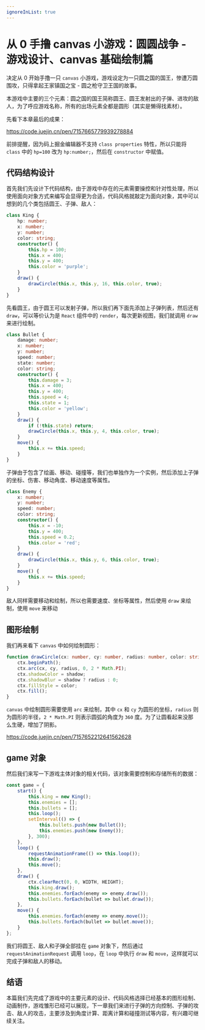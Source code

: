 ```yaml
---
ignoreInList: true
---
```


# 从 0 手撸 canvas 小游戏：圆圆战争 - 游戏设计、canvas 基础绘制篇

决定从 0 开始手撸一只 `canvas` 小游戏，游戏设定为一只圆之国的国王，惨遭万圆围攻，只得拿起王家镇国之宝 - 圆之枪守卫王国的故事。

本游戏中主要的三个元素：圆之国的国王简称圆王、圆王发射出的子弹、进攻的敌人，为了呼应游戏名称，所有的出场元素全都是圆形（其实是懒得找素材）。

先看下本章最后的成果：

https://code.juejin.cn/pen/7157665779939278884

前排提醒，因为码上掘金编辑器不支持 `class properties` 特性，所以只能将 `class` 中的 `hp=100` 改为 `hp:number;`，然后在 `constructor` 中赋值。

## 代码结构设计

首先我们先设计下代码结构，由于游戏中存在的元素需要操控和针对性处理，所以使用面向对象方式来编写会显得更为合适，代码风格就敲定为面向对象，其中可以想到的几个类包括圆王、子弹、敌人：

```ts
class King {
    hp: number;
    x: number;
    y: number;
    color: string;
    constructor() {
        this.hp = 100;
        this.x = 400;
        this.y = 400;
        this.color = 'purple';
    }
    draw() {
        drawCircle(this.x, this.y, 16, this.color, true);
    }
}
```

先看圆王，由于圆王可以发射子弹，所以我们再下面先添加上子弹列表，然后还有 `draw`，可以等价认为是 `React` 组件中的 `render`，每次更新视图，我们就调用 `draw` 来进行绘制。

```ts
class Bullet {
    damage: number;
    x: number;
    y: number;
    speed: number;
    state: number;
    color: string;
    constructor() {
        this.damage = 3;
        this.x = 400;
        this.y = 400;
        this.speed = 4;
        this.state = 1;
        this.color = 'yellow';
    }
    draw() {
        if (!this.state) return;
        drawCircle(this.x, this.y, 4, this.color, true);
    }
    move() {
        this.x += this.speed;
    }
}
```

子弹由于包含了绘画、移动、碰撞等，我们也单独作为一个实例，然后添加上子弹的坐标、伤害、移动角度、移动速度等属性。

```ts
class Enemy {
    x: number;
    y: number;
    speed: number;
    color: string;
    constructor() {
        this.x = -10;
        this.y = 400;
        this.speed = 0.2;
        this.color = 'red';
    }
    draw() {
        drawCircle(this.x, this.y, 6, this.color, true);
    }
    move() {
        this.x += this.speed;
    }
}
```

敌人同样需要移动和绘制，所以也需要速度、坐标等属性，然后使用 `draw` 来绘制，使用 `move` 来移动

## 图形绘制

我们再来看下 `canvas` 中如何绘制圆形：

```ts
function drawCircle(cx: number, cy: number, radius: number, color: string, shadow?: string) {
    ctx.beginPath();
    ctx.arc(cx, cy, radius, 0, 2 * Math.PI);
    ctx.shadowColor = shadow;
    ctx.shadowBlur = shadow ? radius : 0;
    ctx.fillStyle = color;
    ctx.fill();
}
```

`canvas` 中绘制圆形需要使用 `arc` 来绘制，其中 `cx` 和 `cy` 为圆形的坐标，`radius` 则为圆形的半径，`2 * Math.PI` 则表示圆弧的角度为 `360` 度。为了让圆看起来没那么生硬，增加了阴影。

https://code.juejin.cn/pen/7157652212641562628

## game 对象

然后我们来写一下游戏主体对象的相关代码，该对象需要控制和存储所有的数据：

```ts
const game = {
    start() {
        this.king = new King();
        this.enemies = [];
        this.bullets = [];
        this.loop();
        setInterval(() => {
            this.bullets.push(new Bullet());
            this.enemies.push(new Enemy());
        }, 300);
    },
    loop() {
        requestAnimationFrame(() => this.loop());
        this.draw();
        this.move();
    },
    draw() {
        ctx.clearRect(0, 0, WIDTH, HEIGHT);
        this.king.draw();
        this.enemies.forEach(enemy => enemy.draw());
        this.bullets.forEach(bullet => bullet.draw());
    },
    move() {
        this.enemies.forEach(enemy => enemy.move());
        this.bullets.forEach(bullet => bullet.move());
    }
};
```

我们将圆王、敌人和子弹全部挂在 `game` 对象下，然后通过 `requestAnimationRequest` 调用 `loop`，在 `loop` 中执行 `draw` 和 `move`，这样就可以完成子弹和敌人的移动。

## 结语

本篇我们先完成了游戏中的主要元素的设计、代码风格选择已经基本的图形绘制、动画制作，游戏雏形已经可以展现，下一章我们来进行子弹的方向控制、子弹的攻击、敌人的攻击，主要涉及到角度计算、距离计算和碰撞测试等内容，有兴趣可继续关注。
